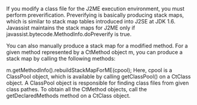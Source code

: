 If you modify a class file for the J2ME execution environment, you must perform preverification. Preverifying is basically producing stack maps, which is similar to stack map tables introduced into J2SE at JDK 1.6. Javassist maintains the stack maps for J2ME only if javassist.bytecode.MethodInfo.doPreverify is true.

You can also manually produce a stack map for a modified method. For a given method represented by a CtMethod object m, you can produce a stack map by calling the following methods:

m.getMethodInfo().rebuildStackMapForME(cpool);
Here, cpool is a ClassPool object, which is available by calling getClassPool() on a CtClass object. A ClassPool object is responsible for finding class files from given class pathes. To obtain all the CtMethod objects, call the getDeclaredMethods method on a CtClass object.